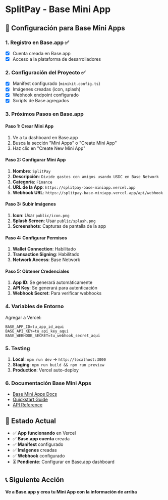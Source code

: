 # SplitPay - Base Mini App

## 🚀 Configuración para Base Mini Apps

### 1. **Registro en Base.app** ✅
- [x] Cuenta creada en Base.app
- [x] Acceso a la plataforma de desarrolladores

### 2. **Configuración del Proyecto** ✅
- [x] Manifest configurado (`minikit.config.ts`)
- [x] Imágenes creadas (icon, splash)
- [x] Webhook endpoint configurado
- [x] Scripts de Base agregados

### 3. **Próximos Pasos en Base.app**

#### **Paso 1: Crear Mini App**
1. Ve a tu dashboard en Base.app
2. Busca la sección "Mini Apps" o "Create Mini App"
3. Haz clic en "Create New Mini App"

#### **Paso 2: Configurar Mini App**
1. **Nombre**: `SplitPay`
2. **Descripción**: `Divide gastos con amigos usando USDC en Base Network`
3. **Categoría**: `Finance`
4. **URL de la App**: `https://splitpay-base-miniapp.vercel.app`
5. **Webhook URL**: `https://splitpay-base-miniapp.vercel.app/api/webhook`

#### **Paso 3: Subir Imágenes**
1. **Icon**: Usar `public/icon.png`
2. **Splash Screen**: Usar `public/splash.png`
3. **Screenshots**: Capturas de pantalla de la app

#### **Paso 4: Configurar Permisos**
1. **Wallet Connection**: Habilitado
2. **Transaction Signing**: Habilitado
3. **Network Access**: Base Network

#### **Paso 5: Obtener Credenciales**
1. **App ID**: Se generará automáticamente
2. **API Key**: Se generará para autenticación
3. **Webhook Secret**: Para verificar webhooks

### 4. **Variables de Entorno**

Agregar a Vercel:
```
BASE_APP_ID=tu_app_id_aqui
BASE_API_KEY=tu_api_key_aqui
BASE_WEBHOOK_SECRET=tu_webhook_secret_aqui
```

### 5. **Testing**

1. **Local**: `npm run dev` → `http://localhost:3000`
2. **Staging**: `npm run build && npm run preview`
3. **Production**: Vercel auto-deploy

### 6. **Documentación Base Mini Apps**

- [Base Mini Apps Docs](https://docs.base.org/mini-apps/)
- [Quickstart Guide](https://docs.base.org/mini-apps/quickstart/)
- [API Reference](https://docs.base.org/mini-apps/api/)

## 🎯 Estado Actual

- ✅ **App funcionando** en Vercel
- ✅ **Base.app cuenta** creada
- ✅ **Manifest** configurado
- ✅ **Imágenes** creadas
- ✅ **Webhook** configurado
- ⏳ **Pendiente**: Configurar en Base.app dashboard

## 📞 Siguiente Acción

**Ve a Base.app y crea tu Mini App con la información de arriba**

